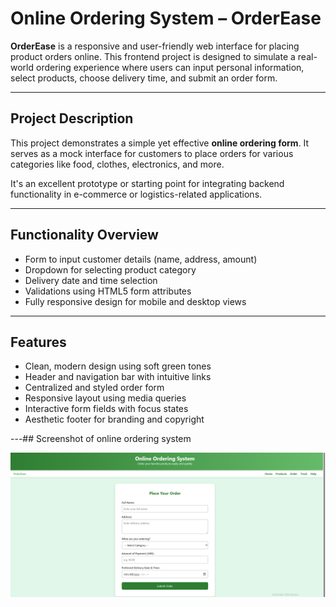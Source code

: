# Online Ordering System – OrderEase

**OrderEase** is a responsive and user-friendly web interface for placing product orders online. This frontend project is designed to simulate a real-world ordering experience where users can input personal information, select products, choose delivery time, and submit an order form.

---

##  Project Description

This project demonstrates a simple yet effective **online ordering form**. It serves as a mock interface for customers to place orders for various categories like food, clothes, electronics, and more.

It's an excellent prototype or starting point for integrating backend functionality in e-commerce or logistics-related applications.

---

## Functionality Overview

- Form to input customer details (name, address, amount)
- Dropdown for selecting product category
- Delivery date and time selection
- Validations using HTML5 form attributes
- Fully responsive design for mobile and desktop views

---

##  Features

- Clean, modern design using soft green tones
- Header and navigation bar with intuitive links
- Centralized and styled order form
- Responsive layout using media queries
- Interactive form fields with focus states
- Aesthetic footer for branding and copyright

---##  Screenshot of online ordering system

![Online Ordering System Screenshot](https://github.com/RichoAye/Online-Ordering-system/blob/main/online%20ordering%20screenshut.png?raw=true)




